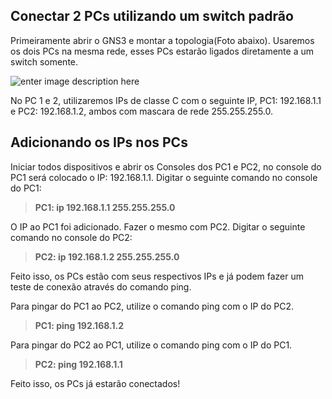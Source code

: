 **Conectar 2 PCs utilizando um switch padrão**
----------------------------------------------

Primeiramente abrir o GNS3 e montar a topologia(Foto abaixo).
Usaremos os dois PCs na mesma rede, esses PCs estarão ligados diretamente a um switch somente.

![enter image description here](https://uploaddeimagens.com.br/images/001/133/776/original/Conectar_2Pcs2.png?1507922374)

No PC 1 e 2, utilizaremos IPs de classe C com o seguinte IP, PC1: 192.168.1.1 e PC2: 192.168.1.2, ambos com mascara de rede 255.255.255.0. 

## Adicionando os IPs nos PCs ##
Iniciar todos dispositivos e abrir os Consoles dos PC1 e PC2, no console do PC1 será colocado o IP: 192.168.1.1.
Digitar o seguinte comando no console do PC1:

> **PC1:   ip 192.168.1.1 255.255.255.0**

O IP ao PC1 foi adicionado. Fazer o mesmo com PC2.
Digitar o seguinte comando no console do PC2:

> **PC2:   ip 192.168.1.2 255.255.255.0**

Feito isso, os PCs estão com seus respectivos IPs e já podem fazer um teste de conexão através do comando ping.

Para pingar do PC1 ao PC2, utilize o comando ping com o IP do PC2.

>  **PC1:  ping 192.168.1.2**

Para pingar do PC2 ao PC1, utilize o comando ping com o IP do PC1.

>  **PC2:  ping 192.168.1.1**


Feito isso, os PCs já estarão conectados!
